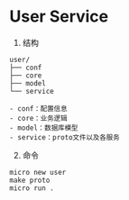 # User Service

1. 结构
```
user/
├── conf
├── core
├── model
└── service

- conf：配置信息
- core：业务逻辑
- model：数据库模型
- service：proto文件以及各服务
```

2. 命令
```
micro new user
make proto
micro run .
```